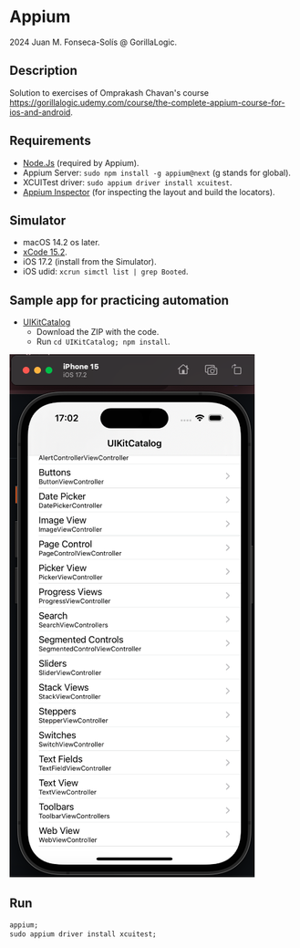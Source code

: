 # Appium

2024 Juan M. Fonseca-Solís @ GorillaLogic.

## Description
Solution to exercises of Omprakash Chavan's course https://gorillalogic.udemy.com/course/the-complete-appium-course-for-ios-and-android.

## Requirements
* [Node.Js](https://nodejs.org/en) (required by Appium).
* Appium Server: `sudo npm install -g appium@next` (g stands for global).
* XCUITest driver: `sudo appium driver install xcuitest`.
* [Appium Inspector](https://github.com/appium/appium-inspector) (for inspecting the layout and build the locators).

## Simulator
* macOS 14.2 os later.
* [xCode 15.2](https://developer.apple.com/downloads/?name=Xcode).
* iOS 17.2 (install from the Simulator).
* iOS udid: `xcrun simctl list | grep Booted`.

## Sample app for practicing automation
* [UIKitCatalog](https://github.com/appium/ios-uicatalog) 
    * Download the ZIP with the code. 
    * Run `cd UIKitCatalog; npm install`.

![](./img/UIKitCatalog.png)

## Run
```
appium;
sudo appium driver install xcuitest;
```